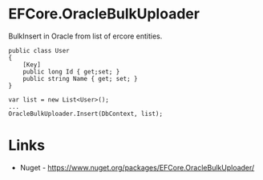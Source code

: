# EFCore.OracleBulkUploader

BulkInsert in Oracle from list of ercore entities.

```
public class User
{
    [Key]
    public long Id { get;set; }
    public string Name { get; set; }
}
```

```
var list = new List<User>();
...
OracleBulkUploader.Insert(DbContext, list);
```

# Links
* Nuget - https://www.nuget.org/packages/EFCore.OracleBulkUploader/
